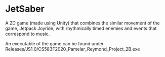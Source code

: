 # JetSaber
A 2D game (made using Unity) that combines the similar movement of the game, Jetpack Joyride, with rhythmically timed enemies and events that correspond to music.

An executable of the game can be found under Releases/JS1.0/CS583F2020_Pamelar_Reymond_Project_2B.exe
